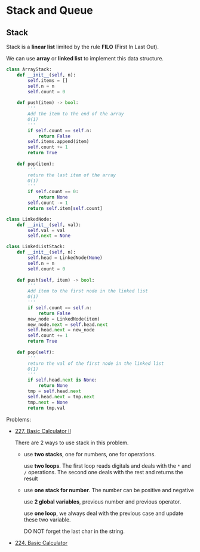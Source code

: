 # Stack and Queue

## Stack

Stack is a **linear list** limited by the rule **FILO** (First In Last Out).

We can use **array** or **linked list** to implement this data structure.

```python
class ArrayStack:
    def __init__(self, n):
        self.items = []
        self.n = n
        self.count = 0
    
    def push(item) -> bool:
        '''
        Add the item to the end of the array
        O(1)
        '''
        if self.count == self.n:
            return False
        self.items.append(item)
        self.count += 1
        return True
    
    def pop(item):
        '''
        return the last item of the array
        O(1)
        '''
        if self.count == 0:
            return None
        self.count -= 1
        return self.item[self.count]
```

```python
class LinkedNode:
    def __init__(self, val):
        self.val = val
        self.next = None

class LinkedListStack:
    def __init__(self, n):
        self.head = LinkedNode(None)
        self.n = n
        self.count = 0
    
    def push(self, item) -> bool:
        '''
        Add item to the first node in the linked list
        O(1)
        '''
        if self.count == self.n:
            return False
        new_node = LinkedNode(item)
        new_node.next = self.head.next
        self.head.next = new_node
        self.count += 1
        return True
    
    def pop(self):
        '''
        return the val of the first node in the linked list
        O(1)
        '''
        if self.head.next is None:
            return None
        tmp = self.head.next
        self.head.next = tmp.next
        tmp.next = None
        return tmp.val
```

Problems:

- [227. Basic Calculator II](https://leetcode.com/problems/basic-calculator-ii/)

  There are 2 ways to use stack in this problem.
  
  - use **two stacks**, one for numbers, one for operations. 
  
    use **two loops**. The first loop reads digitals and deals with the `*` and `/` operations. The second one deals with the rest and returns the result


  - use **one stack for number**. The number can be positive and negative

    use **2 global variables**, previous number and previous operator. 
    
    use **one loop**, we always deal with the previous case and update these two variable. 
    
    DO NOT forget the last char in the string.


- [224. Basic Calculator](https://leetcode.com/problems/basic-calculator/)